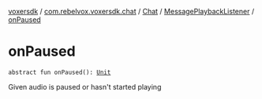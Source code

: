[voxersdk](../../../index.md) / [com.rebelvox.voxersdk.chat](../../index.md) / [Chat](../index.md) / [MessagePlaybackListener](index.md) / [onPaused](./on-paused.md)

# onPaused

`abstract fun onPaused(): `[`Unit`](https://kotlinlang.org/api/latest/jvm/stdlib/kotlin/-unit/index.html)

Given audio is paused or hasn't started playing

